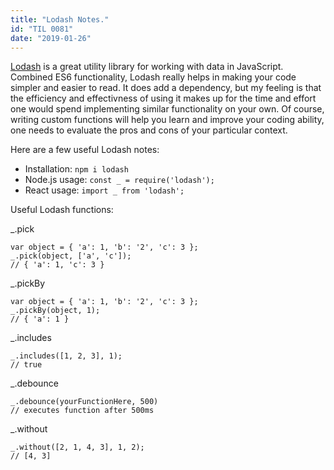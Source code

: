 ```yaml
---
title: "Lodash Notes."
id: "TIL 0081"
date: "2019-01-26"
---
```


[Lodash](https://lodash.com/) is a great utility library for working with data in JavaScript. Combined ES6 functionality, Lodash really helps in making your code simpler and easier to read. It does add a dependency, but my feeling is that the efficiency and effectivness of using it makes up for the time and effort one would spend implementing similar functionality on your own. Of course, writing custom functions will help you learn and improve your coding ability, one needs to evaluate the pros and cons of your particular context. 


Here are a few useful Lodash notes: 

* Installation: `npm i lodash`
* Node.js usage: `const _ = require('lodash');`
* React usage: `import _ from 'lodash';`

Useful Lodash functions: 


_.pick
```
var object = { 'a': 1, 'b': '2', 'c': 3 };
_.pick(object, ['a', 'c']);
// { 'a': 1, 'c': 3 }
```


_.pickBy
```
var object = { 'a': 1, 'b': '2', 'c': 3 }; 
_.pickBy(object, 1);
// { 'a': 1 }
```


_.includes
```
_.includes([1, 2, 3], 1);
// true
```


_.debounce
```
_.debounce(yourFunctionHere, 500)
// executes function after 500ms
```


_.without
```
_.without([2, 1, 4, 3], 1, 2);
// [4, 3]
```




